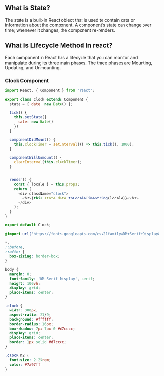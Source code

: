 ## What is State?
The state is a built-in React object that is used to contain data or information about the component. A component's state can change over time; whenever it changes, the component re-renders.

## What is Lifecycle Method in react?
Each component in React has a lifecycle that you can monitor and manipulate during its three main phases. The three phases are Mounting, Updating, and Unmounting.

### Clock Component

```javascript
import React, { Component } from "react";

export class Clock extends Component {
  state = { date: new Date() };

  tick() {
    this.setState({
      date: new Date()
    })
  }

  componentDidMount() {
    this.clockTimer = setInterval(() => this.tick(), 1000);
  }

  componentWillUnmount() {
    clearInterval(this.clockTimer);
  }


  render() {
    const { locale } = this.props;
    return (
      <div className="clock">
        <h2>{this.state.date.toLocaleTimeString(locale)}</h2>
      </div>
    );
  }
}

export default Clock;
```

```css
@import url('https://fonts.googleapis.com/css2?family=DM+Serif+Display&display=swap');

*,
::before,
::after {
  box-sizing: border-box;
}

body {
  margin: 0;
  font-family: 'DM Serif Display', serif;
  height: 100vh;
  display: grid;
  place-items: center;
}

.clock {
  width: 300px;
  aspect-ratio: 21/9;
  background: #ffffff;
  border-radius: 16px;
  box-shadow: 7px 7px 0 #d7cccc;
  display: grid;
  place-items: center;
  border: 1px solid #d7cccc;
}

.clock h2 {
  font-size: 2.25rem;
  color: #7a97ff;
}
```
